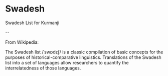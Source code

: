 # Swadesh
Swadesh List for Kurmanji

--

From Wikipedia:

The Swadesh list /ˈswɒdɛʃ/ is a classic compilation of basic concepts for the purposes of historical-comparative linguistics. Translations of the Swadesh list into a set of languages allow researchers to quantify the interrelatedness of those languages. 

